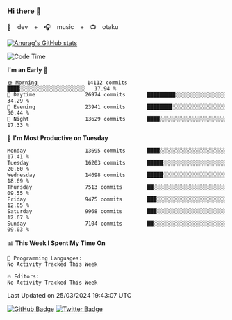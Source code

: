 ### Hi there 👋

🚀　dev　+　🎧　music　+　📺　otaku


[![Anurag's GitHub stats](https://github-readme-stats.vercel.app/api?username=koheitasaka&count_private=true&show_icons=true&theme=monokai)](https://github.com/koheitasaka/github-readme-stats)

<!--START_SECTION:waka-->
![Code Time](http://img.shields.io/badge/Code%20Time-1%2C161%20hrs%2023%20mins-blue)

**I'm an Early 🐤** 

```text
🌞 Morning                14112 commits       ████░░░░░░░░░░░░░░░░░░░░░   17.94 % 
🌆 Daytime                26974 commits       █████████░░░░░░░░░░░░░░░░   34.29 % 
🌃 Evening                23941 commits       ████████░░░░░░░░░░░░░░░░░   30.44 % 
🌙 Night                  13629 commits       ████░░░░░░░░░░░░░░░░░░░░░   17.33 % 
```
📅 **I'm Most Productive on Tuesday** 

```text
Monday                   13695 commits       ████░░░░░░░░░░░░░░░░░░░░░   17.41 % 
Tuesday                  16203 commits       █████░░░░░░░░░░░░░░░░░░░░   20.60 % 
Wednesday                14698 commits       █████░░░░░░░░░░░░░░░░░░░░   18.69 % 
Thursday                 7513 commits        ██░░░░░░░░░░░░░░░░░░░░░░░   09.55 % 
Friday                   9475 commits        ███░░░░░░░░░░░░░░░░░░░░░░   12.05 % 
Saturday                 9968 commits        ███░░░░░░░░░░░░░░░░░░░░░░   12.67 % 
Sunday                   7104 commits        ██░░░░░░░░░░░░░░░░░░░░░░░   09.03 % 
```


📊 **This Week I Spent My Time On** 

```text
💬 Programming Languages: 
No Activity Tracked This Week

🔥 Editors: 
No Activity Tracked This Week
```


 Last Updated on 25/03/2024 19:43:07 UTC
<!--END_SECTION:waka-->

[![GitHub Badge](https://img.shields.io/badge/GitHub-100000?style=for-the-badge&logo=github&logoColor=white)](https://github.com/koheitasaka)
[![Twitter Badge](https://img.shields.io/badge/Twitter-1DA1F2?style=for-the-badge&logo=twitter&logoColor=white)](https://twitter.com/sleep_asleep_)
